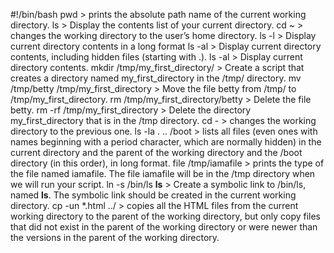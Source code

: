 #!/bin/bash
pwd > prints the absolute path name of the current working directory.
ls > Display the contents list of your current directory.
cd ~ > changes the working directory to the user’s home directory.
ls -l > Display current directory contents in a long format
ls -al > Display current directory contents, including hidden files (starting with .).
ls -al > Display current directory contents.
mkdir /tmp/my_first_directory/ > Create a script that creates a directory named my_first_directory in the /tmp/ directory.
mv /tmp/betty /tmp/my_first_directory > Move the file betty from /tmp/ to /tmp/my_first_directory.
rm /tmp/my_first_directory/betty > Delete the file betty.
rm -rf /tmp/my_first_directory > Delete the directory my_first_directory that is in the /tmp directory.
cd - > changes the working directory to the previous one.
ls -la . .. /boot > lists all files (even ones with names beginning with a period character, which are normally hidden) in the current directory and the parent of the working directory and the /boot directory (in this order), in long format.
file /tmp/iamafile > prints the type of the file named iamafile. The file iamafile will be in the /tmp directory when we will run your script.
ln -s /bin/ls __ls__ > Create a symbolic link to /bin/ls, named __ls__. The symbolic link should be created in the current working directory.
cp -un *.html ../ > copies all the HTML files from the current working directory to the parent of the working directory, but only copy files that did not exist in the parent of the working directory or were newer than the versions in the parent of the working directory.
